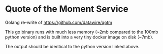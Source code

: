 # Quote of the Moment Service
Golang re-write of https://github.com/datawire/qotm

This go binary runs with much less memory (~2mb compared to the 100mb python version) and is built into a very tiny docker image on disk (~7mb).

The output should be identical to the python version linked above.
